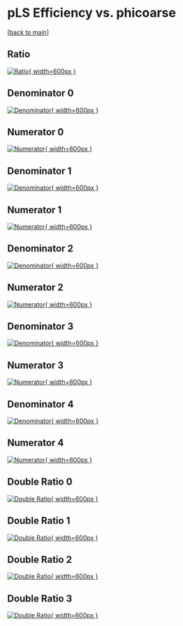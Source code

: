 # pLS Efficiency vs. phicoarse

[[back to main](./)]



## Ratio

[![Ratio](../mtv/var/pLS_xtr_11_0_eff_phicoarse.png){ width=600px }](../mtv/var/pLS_xtr_11_0_eff_phicoarse.pdf)

## Denominator 0

[![Denominator](../mtv/den/pLS_xtr_11_0_eff_phicoarse_den0.png){ width=600px }](../mtv/den/pLS_xtr_11_0_eff_phicoarse_den0.pdf)

## Numerator 0

[![Numerator](../mtv/num/pLS_xtr_11_0_eff_phicoarse_num0.png){ width=600px }](../mtv/num/pLS_xtr_11_0_eff_phicoarse_num0.pdf)

## Denominator 1

[![Denominator](../mtv/den/pLS_xtr_11_0_eff_phicoarse_den1.png){ width=600px }](../mtv/den/pLS_xtr_11_0_eff_phicoarse_den1.pdf)

## Numerator 1

[![Numerator](../mtv/num/pLS_xtr_11_0_eff_phicoarse_num1.png){ width=600px }](../mtv/num/pLS_xtr_11_0_eff_phicoarse_num1.pdf)

## Denominator 2

[![Denominator](../mtv/den/pLS_xtr_11_0_eff_phicoarse_den2.png){ width=600px }](../mtv/den/pLS_xtr_11_0_eff_phicoarse_den2.pdf)

## Numerator 2

[![Numerator](../mtv/num/pLS_xtr_11_0_eff_phicoarse_num2.png){ width=600px }](../mtv/num/pLS_xtr_11_0_eff_phicoarse_num2.pdf)

## Denominator 3

[![Denominator](../mtv/den/pLS_xtr_11_0_eff_phicoarse_den3.png){ width=600px }](../mtv/den/pLS_xtr_11_0_eff_phicoarse_den3.pdf)

## Numerator 3

[![Numerator](../mtv/num/pLS_xtr_11_0_eff_phicoarse_num3.png){ width=600px }](../mtv/num/pLS_xtr_11_0_eff_phicoarse_num3.pdf)

## Denominator 4

[![Denominator](../mtv/den/pLS_xtr_11_0_eff_phicoarse_den4.png){ width=600px }](../mtv/den/pLS_xtr_11_0_eff_phicoarse_den4.pdf)

## Numerator 4

[![Numerator](../mtv/num/pLS_xtr_11_0_eff_phicoarse_num4.png){ width=600px }](../mtv/num/pLS_xtr_11_0_eff_phicoarse_num4.pdf)

## Double Ratio 0

[![Double Ratio](../mtv/ratio/pLS_xtr_11_0_eff_phicoarse_ratio0.png){ width=600px }](../mtv/ratio/pLS_xtr_11_0_eff_phicoarse_ratio0.pdf)

## Double Ratio 1

[![Double Ratio](../mtv/ratio/pLS_xtr_11_0_eff_phicoarse_ratio1.png){ width=600px }](../mtv/ratio/pLS_xtr_11_0_eff_phicoarse_ratio1.pdf)

## Double Ratio 2

[![Double Ratio](../mtv/ratio/pLS_xtr_11_0_eff_phicoarse_ratio2.png){ width=600px }](../mtv/ratio/pLS_xtr_11_0_eff_phicoarse_ratio2.pdf)

## Double Ratio 3

[![Double Ratio](../mtv/ratio/pLS_xtr_11_0_eff_phicoarse_ratio3.png){ width=600px }](../mtv/ratio/pLS_xtr_11_0_eff_phicoarse_ratio3.pdf)

